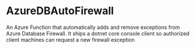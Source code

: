 # AzureDBAutoFirewall
An Azure Function that automatically adds and remove exceptions from Azure Database Firewall. It ships a dotnet core console client so authorized client machines can request a new firewall exception
